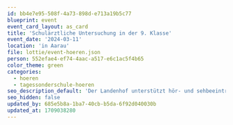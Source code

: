 ```yaml
---
id: bb4e7e95-508f-4a73-898d-e713a19b5c77
blueprint: event
event_card_layout: as_card
title: 'Schulärztliche Untersuchung in der 9. Klasse'
event_date: '2024-03-11'
location: 'in Aarau'
file: lottie/event-hoeren.json
person: 552efae4-ef74-4aac-a517-e6c1ac5f4b65
color_theme: green
categories:
  - hoeren
  - tagessonderschule-hoeren
seo_description_default: 'Der Landenhof unterstützt hör- und sehbeeinträchtigte Kinder & Jugendliche in ihrem selbstbestimmten Leben durch Förderung ihrer Fähigkeiten & Entwicklung'
seo_hidden: false
updated_by: 685e5b8a-1ba7-40cb-b5da-6f92d040030b
updated_at: 1709038280
---
```

